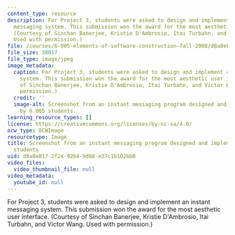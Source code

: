 ```yaml
---
content_type: resource
description: For Project 3, students were asked to design and implement an instant
  messaging system. This submission won the award for the most aesthetic user interface.
  (Courtesy of Sinchan Banerjee, Kristie D'Ambrosio, Itai Turbahn, and Victor Wang.
  Used with permission.)
file: /courses/6-005-elements-of-software-construction-fall-2008/d8a8e8172f2492649d68e37c1b102bb0_6-005f08.jpg
file_size: 38017
file_type: image/jpeg
image_metadata:
  caption: For Project 3, students were asked to design and implement an instant messaging
    system. This submission won the award for the most aesthetic user interface. (Courtesy
    of Sinchan Banerjee, Kristie D'Ambrosio, Itai Turbahn, and Victor Wang. Used with
    permission.)
  credit: ''
  image-alt: Screenshot from an instant messaging program designed and implemented
    by 6.005 students.
learning_resource_types: []
license: https://creativecommons.org/licenses/by-nc-sa/4.0/
ocw_type: OCWImage
resourcetype: Image
title: Screenshot from an instant messaging program designed and implemented by 6.005
  students
uid: d8a8e817-2f24-9264-9d68-e37c1b102bb0
video_files:
  video_thumbnail_file: null
video_metadata:
  youtube_id: null
---
```

For Project 3, students were asked to design and implement an instant messaging system. This submission won the award for the most aesthetic user interface. (Courtesy of Sinchan Banerjee, Kristie D'Ambrosio, Itai Turbahn, and Victor Wang. Used with permission.)